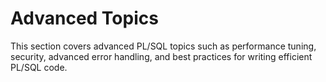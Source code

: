 # Advanced Topics

This section covers advanced PL/SQL topics such as performance tuning, security, advanced error handling, and best practices for writing efficient PL/SQL code.
